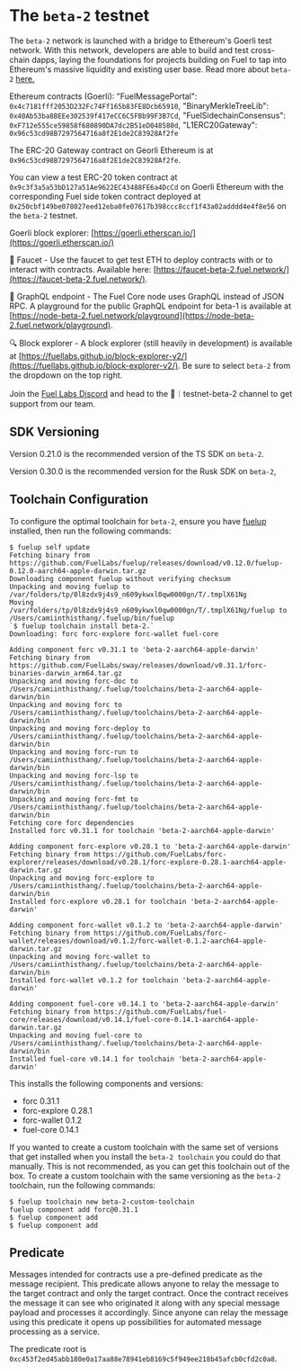 # The `beta-2` testnet

The `beta-2` network is launched with a bridge to Ethereum's Goerli test network. With this network, developers are able to build and test cross-chain dapps, laying the foundations for projects building on Fuel to tap into Ethereum's massive liquidity and existing user base. Read more about `beta-2` [here.](./beta-2.md)

Ethereum contracts (Goerli):
"FuelMessagePortal": `0x4c7181fff2053D232Fc74Ff165b83FE8Dcb65910`,
"BinaryMerkleTreeLib": `0x40Ab53ba8BEEe302539f417eCC6C5FBb99F3B7Cd`,
"FuelSidechainConsensus": `0xF712e555ce59858f680890DA7dc2B51eD048580d`,
"L1ERC20Gateway": `0x96c53cd98B7297564716a8f2E1de2C83928Af2fe`

The ERC-20 Gateway contract on Georli Ethereum is at `0x96c53cd98B7297564716a8f2E1de2C83928Af2fe`.

You can view a test ERC-20 token contract at `0x9c3f3a5a53bD127a51Ae9622EC43488FE6a4DcCd` on Goerli Ethereum with the corresponding Fuel side token contract deployed at `0x250cbf149be078027eed12eba0fe07617b398ccc8ccf1f43a02adddd4e4f8e56` on the `beta-2` testnet.

Goerli block explorer: [https://goerli.etherscan.io/](https://goerli.etherscan.io/)

🚰 Faucet - Use the faucet to get test ETH to deploy contracts with or to interact with contracts. Available here: [https://faucet-beta-2.fuel.network/](https://faucet-beta-2.fuel.network/).

📃 GraphQL endpoint - The Fuel Core node uses GraphQL instead of JSON RPC. A playground for the public GraphQL endpoint for beta-1 is available at [https://node-beta-2.fuel.network/playground](https://node-beta-2.fuel.network/playground).

🔍 Block explorer - A block explorer (still heavily in development) is available at [https://fuellabs.github.io/block-explorer-v2/](https://fuellabs.github.io/block-explorer-v2/). Be sure to select `beta-2` from the dropdown on the top right.

Join the [Fuel Labs Discord](https://discord.com/invite/fuelnetwork) and head to the 🧪︱testnet-beta-2 channel to get support from our team.

## SDK Versioning

Version 0.21.0 is the recommended version of the TS SDK on `beta-2`.  

Version 0.30.0 is the recommended version for the Rusk SDK on `beta-2`, 

## Toolchain Configuration

To configure the optimal toolchain for `beta-2`, ensure you have [fuelup](https://fuellabs.github.io/fuelup/v0.12.0/) installed, then run the following commands: 

```console
$ fuelup self update
Fetching binary from https://github.com/FuelLabs/fuelup/releases/download/v0.12.0/fuelup-0.12.0-aarch64-apple-darwin.tar.gz
Downloading component fuelup without verifying checksum
Unpacking and moving fuelup to /var/folders/tp/0l8zdx9j4s9_n609ykwxl0qw0000gn/T/.tmplX61Ng
Moving /var/folders/tp/0l8zdx9j4s9_n609ykwxl0qw0000gn/T/.tmplX61Ng/fuelup to /Users/camiinthisthang/.fuelup/bin/fuelup
`$ fuelup toolchain install beta-2.`
Downloading: forc forc-explore forc-wallet fuel-core

Adding component forc v0.31.1 to 'beta-2-aarch64-apple-darwin'
Fetching binary from https://github.com/FuelLabs/sway/releases/download/v0.31.1/forc-binaries-darwin_arm64.tar.gz
Unpacking and moving forc-doc to /Users/camiinthisthang/.fuelup/toolchains/beta-2-aarch64-apple-darwin/bin
Unpacking and moving forc to /Users/camiinthisthang/.fuelup/toolchains/beta-2-aarch64-apple-darwin/bin
Unpacking and moving forc-deploy to /Users/camiinthisthang/.fuelup/toolchains/beta-2-aarch64-apple-darwin/bin
Unpacking and moving forc-run to /Users/camiinthisthang/.fuelup/toolchains/beta-2-aarch64-apple-darwin/bin
Unpacking and moving forc-lsp to /Users/camiinthisthang/.fuelup/toolchains/beta-2-aarch64-apple-darwin/bin
Unpacking and moving forc-fmt to /Users/camiinthisthang/.fuelup/toolchains/beta-2-aarch64-apple-darwin/bin
Fetching core forc dependencies
Installed forc v0.31.1 for toolchain 'beta-2-aarch64-apple-darwin'

Adding component forc-explore v0.28.1 to 'beta-2-aarch64-apple-darwin'
Fetching binary from https://github.com/FuelLabs/forc-explorer/releases/download/v0.28.1/forc-explore-0.28.1-aarch64-apple-darwin.tar.gz
Unpacking and moving forc-explore to /Users/camiinthisthang/.fuelup/toolchains/beta-2-aarch64-apple-darwin/bin
Installed forc-explore v0.28.1 for toolchain 'beta-2-aarch64-apple-darwin'

Adding component forc-wallet v0.1.2 to 'beta-2-aarch64-apple-darwin'
Fetching binary from https://github.com/FuelLabs/forc-wallet/releases/download/v0.1.2/forc-wallet-0.1.2-aarch64-apple-darwin.tar.gz
Unpacking and moving forc-wallet to /Users/camiinthisthang/.fuelup/toolchains/beta-2-aarch64-apple-darwin/bin
Installed forc-wallet v0.1.2 for toolchain 'beta-2-aarch64-apple-darwin'

Adding component fuel-core v0.14.1 to 'beta-2-aarch64-apple-darwin'
Fetching binary from https://github.com/FuelLabs/fuel-core/releases/download/v0.14.1/fuel-core-0.14.1-aarch64-apple-darwin.tar.gz
Unpacking and moving fuel-core to /Users/camiinthisthang/.fuelup/toolchains/beta-2-aarch64-apple-darwin/bin
Installed fuel-core v0.14.1 for toolchain 'beta-2-aarch64-apple-darwin'
```

This installs the following components and versions:
- forc 0.31.1
- forc-explore 0.28.1
- forc-wallet 0.1.2
- fuel-core 0.14.1

If you wanted to create a custom toolchain with the same set of versions that get installed when you install the `beta-2 toolchain` you could do that manually. This is not recommended, as you can get this toolchain out of the box. To create a custom toolchain with the same versioning as the `beta-2` toolchain, run the following commands:

```console
$ fuelup toolchain new beta-2-custom-toolchain
fuelup component add forc@0.31.1
$ fuelup component add
$ fuelup component add
```

## Predicate

Messages intended for contracts use a pre-defined predicate as the message recipient. This predicate allows anyone to relay the message to the target contract and only the target contract. Once the contract receives the message it can see who originated it along with any special message payload and processes it accordingly. Since anyone can relay the message using this predicate it opens up possibilities for automated message processing as a service. 

The predicate root is `0xc453f2ed45abb180e0a17aa88e78941eb8169c5f949ee218b45afcb0cfd2c0a8`.

